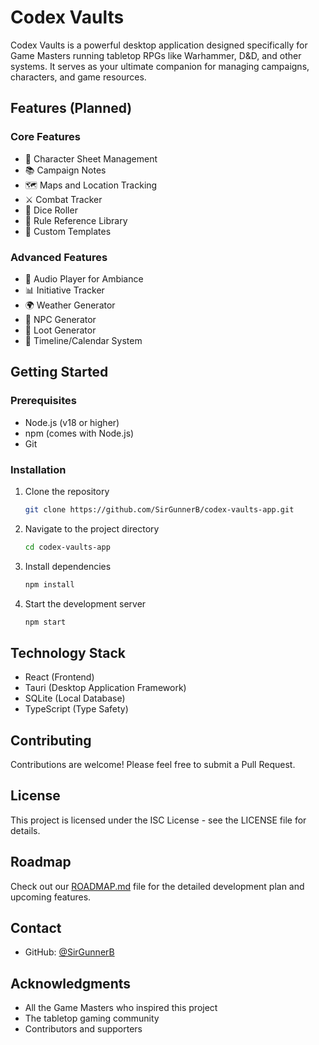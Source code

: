 # Codex Vaults

Codex Vaults is a powerful desktop application designed specifically for Game Masters running tabletop RPGs like Warhammer, D&D, and other systems. It serves as your ultimate companion for managing campaigns, characters, and game resources.

## Features (Planned)

### Core Features
- 📝 Character Sheet Management
- 📚 Campaign Notes
- 🗺️ Maps and Location Tracking
- ⚔️ Combat Tracker
- 🎲 Dice Roller
- 📖 Rule Reference Library
- 🎨 Custom Templates

### Advanced Features
- 🎵 Audio Player for Ambiance
- 📊 Initiative Tracker
- 🌍 Weather Generator
- 👥 NPC Generator
- 💎 Loot Generator
- 📅 Timeline/Calendar System

## Getting Started

### Prerequisites
- Node.js (v18 or higher)
- npm (comes with Node.js)
- Git

### Installation
1. Clone the repository
   ```bash
   git clone https://github.com/SirGunnerB/codex-vaults-app.git
   ```

2. Navigate to the project directory
   ```bash
   cd codex-vaults-app
   ```

3. Install dependencies
   ```bash
   npm install
   ```

4. Start the development server
   ```bash
   npm start
   ```

## Technology Stack
- React (Frontend)
- Tauri (Desktop Application Framework)
- SQLite (Local Database)
- TypeScript (Type Safety)

## Contributing
Contributions are welcome! Please feel free to submit a Pull Request.

## License
This project is licensed under the ISC License - see the LICENSE file for details.

## Roadmap
Check out our [ROADMAP.md](./ROADMAP.md) file for the detailed development plan and upcoming features.

## Contact
- GitHub: [@SirGunnerB](https://github.com/SirGunnerB)

## Acknowledgments
- All the Game Masters who inspired this project
- The tabletop gaming community
- Contributors and supporters
